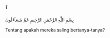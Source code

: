 ##### 1

<span class="ayah">بِسْمِ ٱللَّهِ ٱلرَّحْمَٰنِ ٱلرَّحِيمِ عَمَّ يَتَسَآءَلُونَ</span>

<span class="ayah_translation">Tentang apakah mereka saling bertanya-tanya?</span>
